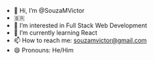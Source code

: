 - 👋 Hi, I’m @SouzaMVictor
- 🇧🇷
- 👀 I’m interested in Full Stack Web Development
- 🌱 I’m currently learning React
- 📫 How to reach me: souzamvictor@gmail.com
- 😄 Pronouns: He/Him

<!---
SouzaMVictor/SouzaMVictor is a ✨ special ✨ repository because its `README.md` (this file) appears on your GitHub profile.
You can click the Preview link to take a look at your changes.
--->
